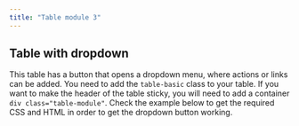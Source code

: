 ```yaml
---
title: "Table module 3"
---
```



## Table with dropdown

This table has a button that opens a dropdown menu, where actions or links can be added.
You need to add the `table-basic` class to your table. If you want to make the header of the table sticky, you will need to add a container `div class="table-module"`.
Check the example below to get the required CSS and HTML in order to get the dropdown button working.



